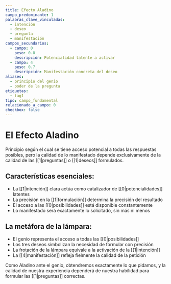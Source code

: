 ```yaml
---
title: Efecto Aladino
campo_predominante: 1
palabras_clave_vinculadas:
  - intención
  - deseo
  - pregunta
  - manifestación
campos_secundarios:
  - campo: 0
    peso: 0.8
    descripción: Potencialidad latente a activar
  - campo: 4
    peso: 0.7
    descripción: Manifestación concreta del deseo
aliases:
  - principio del genio
  - poder de la pregunta
etiquetas:
  - tag1
tipo: campo_fundamental
relacionado_a_campo: 0
checkbox: false
---
```

# El Efecto Aladino

Principio según el cual se tiene acceso potencial a todas las respuestas posibles, pero la calidad de lo manifestado depende exclusivamente de la calidad de las [[1|preguntas]] o [[1|deseos]] formulados.

## Características esenciales:

- La [[1|intención]] clara actúa como catalizador de [[0|potencialidades]] latentes
- La precisión en la [[1|formulación]] determina la precisión del resultado
- El acceso a las [[0|posibilidades]] está disponible constantemente
- Lo manifestado será exactamente lo solicitado, sin más ni menos

## La metáfora de la lámpara:

- El genio representa el acceso a todas las [[0|posibilidades]]
- Los tres deseos simbolizan la necesidad de formular con precisión
- La frotación de la lámpara equivale a la activación de la [[1|intención]]
- La [[4|manifestación]] refleja fielmente la calidad de la petición

Como Aladino ante el genio, obtendremos exactamente lo que pidamos, y la calidad de nuestra experiencia dependerá de nuestra habilidad para formular las [[1|preguntas]] correctas.

